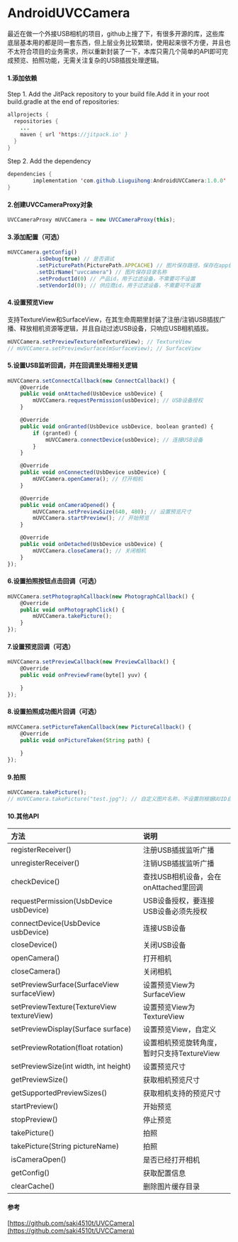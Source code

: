 # AndroidUVCCamera
最近在做一个外接USB相机的项目，github上搜了下，有很多开源的库，这些库底层基本用的都是同一套东西，但上层业务比较繁琐，使用起来很不方便，并且也不太符合项目的业务需求，所以重新封装了一下，本库只需几个简单的API即可完成预览、拍照功能，无需关注复杂的USB插拔处理逻辑。
#### 1.添加依赖
Step 1. Add the JitPack repository to your build file.Add it in your root build.gradle at the end of repositories:
```java
allprojects {
  repositories {
    ...
    maven { url 'https://jitpack.io' }
  }
}
```
Step 2. Add the dependency
```java
dependencies {
        implementation 'com.github.Liuguihong:AndroidUVCCamera:1.0.0'
}
```
#### 2.创建UVCCameraProxy对象
```javascript
UVCCameraProxy mUVCCamera = new UVCCameraProxy(this);
```
#### 3.添加配置（可选）
```javascript
mUVCCamera.getConfig()
         .isDebug(true) // 是否调试
         .setPicturePath(PicturePath.APPCACHE) // 图片保存路径，保存在app缓存还是sd卡
         .setDirName("uvccamera") // 图片保存目录名称
         .setProductId(0) // 产品id，用于过滤设备，不需要可不设置
         .setVendorId(0); // 供应商id，用于过滤设备，不需要可不设置
```
#### 4.设置预览View
支持TextureView和SurfaceView，在其生命周期里封装了注册/注销USB插拔广播、释放相机资源等逻辑，并且自动过滤USB设备，只响应USB相机插拔。
```javascript
mUVCCamera.setPreviewTexture(mTextureView); // TextureView
// mUVCCamera.setPreviewSurface(mSurfaceView); // SurfaceView
```
#### 5.设置USB监听回调，并在回调里处理相关逻辑
```javascript
mUVCCamera.setConnectCallback(new ConnectCallback() {
    @Override
    public void onAttached(UsbDevice usbDevice) {
        mUVCCamera.requestPermission(usbDevice); // USB设备授权
    }

    @Override
    public void onGranted(UsbDevice usbDevice, boolean granted) {
        if (granted) {
            mUVCCamera.connectDevice(usbDevice); // 连接USB设备
        }
    }

    @Override
    public void onConnected(UsbDevice usbDevice) {
        mUVCCamera.openCamera(); // 打开相机
    }

    @Override
    public void onCameraOpened() {
        mUVCCamera.setPreviewSize(640, 480); // 设置预览尺寸
        mUVCCamera.startPreview(); // 开始预览
    }

    @Override
    public void onDetached(UsbDevice usbDevice) {
        mUVCCamera.closeCamera(); // 关闭相机
    }
});
```
#### 6.设置拍照按钮点击回调（可选）
```javascript
mUVCCamera.setPhotographCallback(new PhotographCallback() {
    @Override
    public void onPhotographClick() {
        mUVCCamera.takePicture();
    }
});
```
#### 7.设置预览回调（可选）
```javascript
mUVCCamera.setPreviewCallback(new PreviewCallback() {
    @Override
    public void onPreviewFrame(byte[] yuv) {

    }
});
```
#### 8.设置拍照成功图片回调（可选）
```javascript
mUVCCamera.setPictureTakenCallback(new PictureCallback() {
    @Override
    public void onPictureTaken(String path) {
    
    }
});
```
#### 9.拍照
```javascript
mUVCCamera.takePicture();
// mUVCCamera.takePicture("test.jpg"); // 自定义图片名称，不设置则根据UUID自动保存
```
#### 10.其他API
|方法|说明|
|:-------------|:-------------|
|registerReceiver()|注册USB插拔监听广播|
|unregisterReceiver()|注销USB插拔监听广播|
|checkDevice()|查找USB相机设备，会在onAttached里回调|
|requestPermission(UsbDevice usbDevice)|USB设备授权，要连接USB设备必须先授权|
|connectDevice(UsbDevice usbDevice)|连接USB设备|
|closeDevice()|关闭USB设备|
|openCamera()|打开相机|
|closeCamera()|关闭相机|
|setPreviewSurface(SurfaceView surfaceView)|设置预览View为SurfaceView|
|setPreviewTexture(TextureView textureView)|设置预览View为TextureView|
|setPreviewDisplay(Surface surface)|设置预览View，自定义|
|setPreviewRotation(float rotation)|设置相机预览旋转角度，暂时只支持TextureView|
|setPreviewSize(int width, int height)|设置预览尺寸|
|getPreviewSize()|获取相机预览尺寸|
|getSupportedPreviewSizes()|获取相机支持的预览尺寸|
|startPreview()|开始预览|
|stopPreview()|停止预览|
|takePicture()|拍照|
|takePicture(String pictureName)|拍照|
|isCameraOpen()|是否已经打开相机|
|getConfig()|获取配置信息|
|clearCache()|删除图片缓存目录|
#### 参考
 [https://github.com/saki4510t/UVCCamera](https://github.com/saki4510t/UVCCamera)

